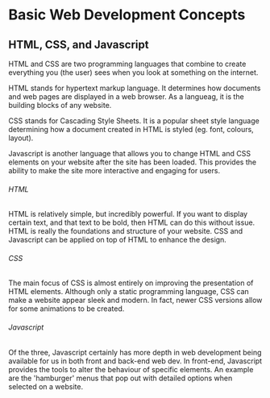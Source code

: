 # Basic Web Development Concepts

## HTML, CSS, and Javascript

HTML and CSS are two programming languages that combine to create everything you (the user) sees when you look at something on the internet.

HTML stands for hypertext markup language. It determines how documents and web pages are displayed in a web browser. As a langueag, it is the building blocks of any website.

CSS stands for Cascading Style Sheets. It is a popular sheet style language determining how a document created in HTML is styled (eg. font, colours, layout).

Javascript is another language that allows you to change HTML and CSS elements on your website after the site has been loaded. This provides the ability to make the site more interactive and engaging for users.

###### HTML

HTML is relatively simple, but incredibly powerful. If you want to display certain text, and that text to be bold, then HTML can do this without issue. HTML is really the foundations and structure of your website. CSS and Javascript can be applied on top of HTML to enhance the design.

###### CSS

The main focus of CSS is almost entirely on improving the presentation of HTML elements. Although only a static programming language, CSS can make a website appear sleek and modern. In fact, newer CSS versions allow for some animations to be created.

###### Javascript

Of the three, Javascript certainly has more depth in web development being available for us in both front and back-end web dev. In front-end, Javascript provides the tools to alter the behaviour of specific elements. An example are the 'hamburger' menus that pop out with detailed options when selected on a website.
